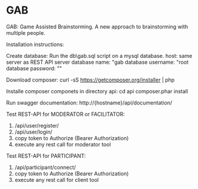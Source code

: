 # GAB
GAB: Game Assisted Brainstorming. A new approach to brainstorming with multiple people.

Installation instructions:

Create database:
Run the db\\gab.sql script on a mysql database.
host: same server as REST API server
database name: "gab
database username: "root
database password: ""

Download composer:
curl -sS https://getcomposer.org/installer | php

Installe composer componets in directory api:
cd api
composer.phar install

Run swagger documentation:
http://{hostname}/api/documentation/

Test REST-API for MODERATOR or FACILITATOR:
1) /api/user/register/
2) /api/user/login/
3) copy token to Authorize (Bearer Authorization)
4) execute any rest call for moderator tool

Test REST-API for PARTICIPANT:
1) /api/participant/connect/
3) copy token to Authorize (Bearer Authorization)
4) execute any rest call for client tool
